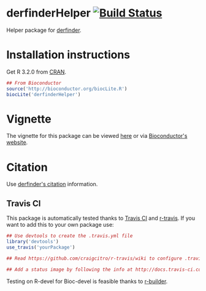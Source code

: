 derfinderHelper [![Build Status](https://travis-ci.org/leekgroup/derfinderHelper.svg?branch=master)](https://travis-ci.org/leekgroup/derfinderHelper)
===============

Helper package for [derfinder](https://github.com/lcolladotor/derfinder).

# Installation instructions

Get R 3.2.0 from [CRAN](http://cran.r-project.org/).

```R
## From Bioconductor
source('http://bioconductor.org/biocLite.R')
biocLite('derfinderHelper')
```

# Vignette

The vignette for this package can be viewed [here](http://leekgroup.github.io/derfinderHelper/) or via [Bioconductor's website](http://www.bioconductor.org/packages/devel/bioc/html/derfinderHelper.html).


# Citation

Use [derfinder's citation](https://github.com/lcolladotor/derfinder#citation) information.


## Travis CI

This package is automatically tested thanks to [Travis CI](travis-ci.org) and [r-travis](https://github.com/craigcitro/r-travis). If you want to add this to your own package use:

```R
## Use devtools to create the .travis.yml file
library('devtools')
use_travis('yourPackage')

## Read https://github.com/craigcitro/r-travis/wiki to configure .travis.yml appropriately

## Add a status image by following the info at http://docs.travis-ci.com/user/status-images/
```

Testing on R-devel for Bioc-devel is feasible thanks to [r-builder](https://github.com/metacran/r-builder).
